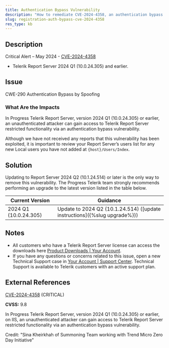 ```yaml
---
title: Authentication Bypass Vulnerability
description: "How to remediate CVE-2024-4358, an authentication bypass vulnerability."
slug: registration-auth-bypass-cve-2024-4358
res_type: kb
---
```


## Description

Critical Alert – May 2024 - [CVE-2024-4358](https://www.cve.org/CVERecord?id=CVE-2024-4358)

- Telerik Report Server 2024 Q1 (10.0.24.305) and earlier.

## Issue

CWE-290 Authentication Bypass by Spoofing

### What Are the Impacts

In Progress Telerik Report Server, version 2024 Q1 (10.0.24.305) or earlier, an unauthenticated attacker can gain access to Telerik Report Server restricted functionality via an authentication bypass vulnerability.

Although we have not received any reports that this vulnerability has been exploited, it is important to review your Report Server’s users list for any new Local users you have not added at `{host}/Users/Index`.

## Solution

Updating to Report Server 2024 Q2 (10.1.24.514) or later is the only way to remove this vulnerability. The Progress Telerik team strongly recommends performing an upgrade to the latest version listed in the table below.

| Current Version | Guidance |
|-----------------|----------|
| 2024 Q1 (10.0.24.305) | Update to 2024 Q2 (10.1.24.514) ([update instructions]({%slug upgrade%})) |


## Notes

- All customers who have a Telerik Report Server license can access the downloads here [Product Downloads | Your Account](https://www.telerik.com/account/downloads/product-download?product=REPSERVER).
- If you have any questions or concerns related to this issue, open a new Technical Support case in [Your Account | Support Center](https://www.telerik.com/account/support-center/contact-us/). Technical Support is available to Telerik customers with an active support plan.

## External References

[CVE-2024-4358](https://www.cve.org/CVERecord?id=CVE-2024-4358) (CRITICAL)

**CVSS:** 9.8

In Progress Telerik Report Server, version 2024 Q1 (10.0.24.305) or earlier, on IIS, an unauthenticated attacker can gain access to Telerik Report Server restricted functionality via an authentication bypass vulnerability.

Credit: "Sina Kheirkhah of Summoning Team working with Trend Micro Zero Day Initiative"
